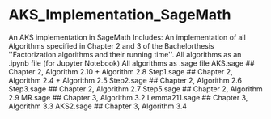 # AKS_Implementation_SageMath
An AKS implementation in SageMath
Includes:
  An implementation of all Algorithms specified in Chapter 2 and 3 of the Bachelorthesis ''Factorization algorithms and their running time''.
  All algorithms as an .ipynb file (for Jupyter Notebook)
  All algorithms as .sage file
    AKS.sage          ## Chapter 2, Algorithm 2.10 + Algorithm 2.8
    Step1.sage        ## Chapter 2, Algorithm 2.4 + Algorithm 2.5
    Step2.sage        ## Chapter 2, Algorithm 2.6 
    Step3.sage        ## Chapter 2, Algorithm 2.7
    Step5.sage        ## Chapter 2, Algorithm 2.9
    MR.sage           ## Chapter 3, Algorithm 3.2
    Lemma211.sage     ## Chapter 3, Algorithm 3.3
    AKS2.sage         ## Chapter 3, Algorithm 3.4
